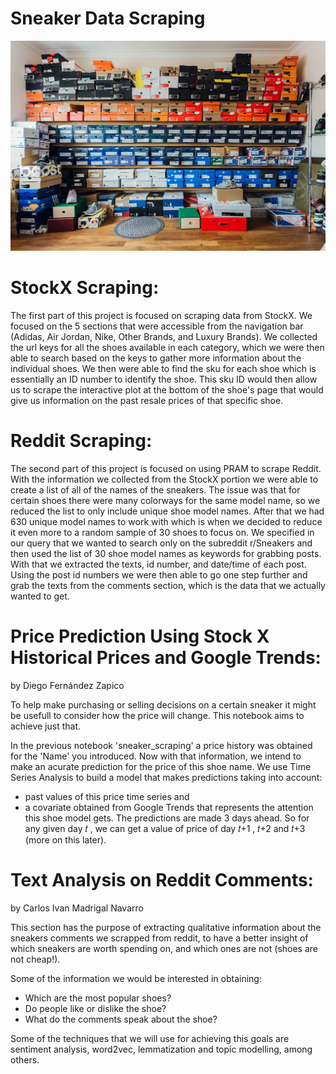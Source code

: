 # Sneaker Data Scraping

![picture](SneakerPhotos/boxes.jpeg)

# StockX Scraping:

The first part of this project is focused on scraping data from StockX. We focused on the 5 sections that were accessible from the navigation bar (Adidas, Air Jordan, Nike, Other Brands, and Luxury Brands). We collected the url keys for all the shoes available in each category, which we were then able to search based on the keys to gather more information about the individual shoes. We then were able to find the sku for each shoe which is essentially an ID number to identify the shoe. This sku ID would then allow us to scrape the interactive plot at the bottom of the shoe's page that would give us information on the past resale prices of that specific shoe.

# Reddit Scraping:

The second part of this project is focused on using PRAM to scrape Reddit. With the information we collected from the StockX portion we were able to create a list of all of the names of the sneakers. The issue was that for certain shoes there were many colorways for the same model name, so we reduced the list to only include unique shoe model names. After that we had 630 unique model names to work with which is when we decided to reduce it even more to a random sample of 30 shoes to focus on. We specified in our query that we wanted to search only on the subreddit r/Sneakers and then used the list of 30 shoe model names as keywords for grabbing posts. With that we extracted the texts, id number, and date/time of each post. Using the post id numbers we were then able to go one step further and grab the texts from the comments section, which is the data that we actually wanted to get.

# Price Prediction Using Stock X Historical Prices and Google Trends:
by Diego Fernández Zapico

To help make purchasing or selling decisions on a certain sneaker it might be usefull to consider how the price will change. This notebook aims to achieve just that.

In the previous notebook 'sneaker_scraping' a price history was obtained for the 'Name' you introduced. Now with that information, we intend to make an acurate prediction for the price of this shoe name. We use Time Series Analysis to build a model that makes predictions taking into account:

- past values of this price time series and
- a covariate obtained from Google Trends that represents the attention this shoe model gets.
The predictions are made 3 days ahead. So for any given day  𝑡 , we can get a value of price of day  𝑡+1 ,  𝑡+2  and  𝑡+3  (more on this later).



# Text Analysis on Reddit Comments:
by Carlos Ivan Madrigal Navarro

This section has the purpose of extracting qualitative information about the sneakers comments we scrapped from reddit, to have a better insight of which sneakers are worth spending on, and which ones are not (shoes are not cheap!).

Some of the information we would be interested in obtaining:

- Which are the most popular shoes?
- Do people like or dislike the shoe?
- What do the comments speak about the shoe?

Some of the techniques that we will use for achieving this goals are sentiment analysis, word2vec, lemmatization and topic modelling, among others.


